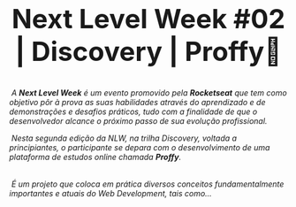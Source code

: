 # <h1 align="center" font-size="40px">
<br><br>
</h1>
<div align="center">
<font size="50"><b>Next Level Week #02 | Discovery | Proffy🚀</b></font>
<br><br>
</div>


<h6>
&nbsp;A <b>Next Level Week</b> é um evento promovido pela <b>Rocketseat</b> que tem como objetivo pôr à prova as suas habilidades através do aprendizado e de demonstrações e desafios práticos, tudo com a finalidade de que o desenvolvedor alcance o próximo passo de sua evolução profissional.

&nbsp;Nesta segunda edição da NLW, na trilha Discovery, voltada a principiantes, o participante se depara com o desenvolvimento de uma plataforma de estudos online chamada <b>Proffy</b>.</h2>

<h6>&nbsp;É um projeto que coloca em prática diversos conceitos fundamentalmente importantes e atuais do <i>Web Development</i>, tais como...</h2>
<br><br>
<div align="center">
